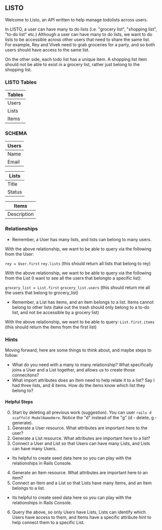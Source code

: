 ## LISTO
Welcome to Listo, an API written to help manage todolists across users. 

In LISTO, a user can have many to do lists (i.e. "grocery list", "shopping list", "to-do list" etc.) Although a user can have many to do lists, we want to do lists to be accessible across other users that need to share the same list. For example, Rey and Vivek need to grab groceries for a party, and so both users should have access to the same list.

On the other side, each todo list has a unique item. A shopping list item should not be able to exist in a grocery list, rather just belong to the shopping list. 

### LISTO Tables

| Tables        |
| ------------- |
| Users         |
| Lists         |
| Items         |

### SCHEMA

| Users         |
| ------------- |
| Name          |
| Email         |

| Lists         |
| ------------- |
| Title         |
| Status        |


| Items         |
| ------------- |
| Description   |



### Relationships

* Remember, a User has many lists, and lists can belong to many users.

With the above relationship, we want to be able to query via the following from the User:

`rey = User.first`
`rey.lists` (this should return all lists that belong to rey)

With the above relationship, we want to be able to query via the following from the List (I want to see all the users that belongto a specific list):

`grocery_list = List.first`
`grocery_list.users` (this should return me all the users that belong to grocery_list)

* Remember, a List has items, and an item belongs to a list. Items cannot belong to other lists (take out the trash should only belong to a to-do list, and not be accessible by a grocery list)

With the above relationship, we want to be able to query:
`List.first.items` (this should return the items from the first list)

### Hints
Moving forward, here are some things to think about, and maybe steps to follow:

  * What do you need with a many to many relationship? What specifically joins a User and a List together, and allows us to create those connecitons?
  * What import attributes does an *Item* need to help relate it to a list? Say I had three lists, and 4 items. How do the items know which list they belong to?

#### Helpful Steps
0. Start by deleting all previous work (suggestion). You can user `rails d scaffold ModelNameHere`. Notice the "d" instead of the "g" (d - delete, g - generate).
1. Generate a User resource. What attributes are important here to the user?
2. Generate a List resource. What attributes are important here to a list?
3. Connect a User and List so that Users can have many Lists, and Lists can have many Users.
  * Its helpful to create seed data here so you can play with the relationships in Rails Console.
4. Generate an Item resource. What attributes are important here to an item?
5. Connect an Item and a List so that Lists have many Items, and an Item belongs to a list.
  * Its helpful to create seed data here so you can play with the relationships in Rails Console.
6. Query the above, so only Users have Lists, Lists can identify which Users have access to them, and Items have a specific attribute *hint* to help connect them to a specific List.
